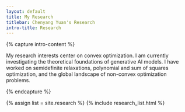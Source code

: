 ```yaml
---
layout: default
title: My Research
titlebar: Chenyang Yuan's Research
intro-title: Research
---
```

{% capture intro-content %}

My research interests center on convex optimization. I am currently
investigating the theoretical foundations of generative AI models. I have worked
on semidefinite relaxations, polynomial and sum of squares optimization, and the
global landscape of non-convex optimization problems.

{% endcapture %}

{% assign list = site.research %}
{% include research_list.html %}
